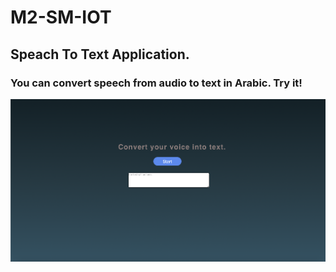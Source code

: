 # M2-SM-IOT

## Speach To Text Application.

### You can convert speech from audio to text in Arabic. Try it!

![My Image](Example1.png)



